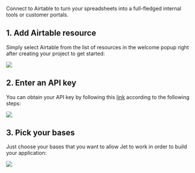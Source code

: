 Connect to Airtable to turn your spreadsheets into a full-fledged internal tools or customer portals.

## 1. Add Airtable resource

Simply select Airtable from the list of resources in the welcome popup right after creating your project to get started:

![](https://gblobscdn.gitbook.com/assets%2F-LQ08RFAKZvFADEiXKFy%2F-M_oDk5csLQhJlI0BAmB%2F-M_oDtUAYB3SUEQUMHv3%2F%D0%97%D0%B0%D0%BF%D0%B8%D1%81%D1%8C%20%D1%8D%D0%BA%D1%80%D0%B0%D0%BD%D0%B0%202021-05-16%20%D0%B2%2010.44.48.gif?alt=media&token=6bd3cc5f-281b-4bb1-aeab-aaaff9bb906c)

## 2. Enter an API key

You can obtain your API key by following this [link](https://airtable.com/account) according to the following steps:

![](https://gblobscdn.gitbook.com/assets%2F-LQ08RFAKZvFADEiXKFy%2F-M_o2BOtzndkwPgjV6or%2F-M_o3SYQiozxDKj0UWmX%2F%D0%97%D0%B0%D0%BF%D0%B8%D1%81%D1%8C%20%D1%8D%D0%BA%D1%80%D0%B0%D0%BD%D0%B0%202021-05-16%20%D0%B2%2010.14.40.gif?alt=media&token=281cc5d3-ea09-477a-a525-c2156b71819c)

## 3. Pick your bases

Just choose your bases that you want to allow Jet to work in order to build your application:

![](https://gblobscdn.gitbook.com/assets%2F-LQ08RFAKZvFADEiXKFy%2F-M_oC1fgfAcqyv88hC_K%2F-M_oCN-hMC1L6Yj1N5XR%2F%D0%97%D0%B0%D0%BF%D0%B8%D1%81%D1%8C%20%D1%8D%D0%BA%D1%80%D0%B0%D0%BD%D0%B0%202021-05-16%20%D0%B2%2010.55.21.gif?alt=media&token=2c2f2827-afa6-4659-a849-131c85a6f9b8)



